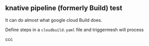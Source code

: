 ## knative pipeline (formerly Build) test

It can do almost what google cloud Build does.

Define steps in a `cloudbuild.yaml` file and triggermesh will process


ccc
